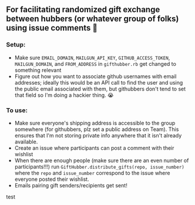 ## For facilitating randomized gift exchange between hubbers (or whatever group of folks) using issue comments :gift:

### Setup:
- Make sure `EMAIL_DOMAIN`, `MAILGUN_API_KEY`, `GITHUB_ACCESS_TOKEN`, `MAILGUN_DOMAIN`, and `FROM_ADDRESS` in `gifthubber.rb` get changed to something relevant
- Figure out how you want to associate github usernames with email addresses; ideally this would be an API call to find the user and using the public email associated with them, but githubbers don't tend to set that field so I'm doing a hackier thing. :sob:

### To use:
- Make sure everyone's shipping address is accessible to the group somewhere (for githubbers, plz set a public address on Team). This ensures that I'm not storing private info anywhere that it isn't already available.
- Create an issue where participants can post a comment with their wishlist
- When there are enough people (make sure there are an even number of participants!!!) run `GiftHubber.distribute_gifts(repo, issue_number)` where the `repo` and `issue_number` correspond to the issue where everyone posted their wishlist.
- Emails pairing gift senders/recipients get sent!

test

